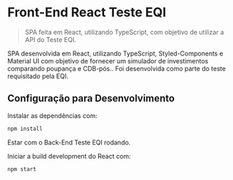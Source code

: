 ﻿
# Front-End React Teste EQI
> SPA feita em React, utilizando TypeScript, com objetivo de utilizar a API  do Teste EQI.

SPA desenvolvida em React, utilizando TypeScript, Styled-Components e Material UI com objetivo de fornecer um simulador de investimentos comparando poupança e CDB-pós..
Foi desenvolvida como parte do teste requisitado pela EQI.

## Configuração para Desenvolvimento
Instalar as dependências com:
```sh
npm install 
```
Estar com o Back-End Teste EQI rodando.

Iniciar a build development do React com:

```sh
npm start
```


